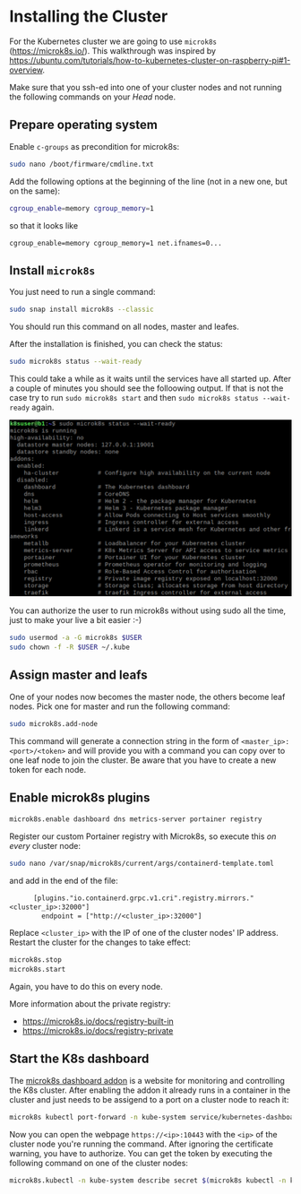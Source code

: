 # Installing the Cluster
For the Kubernetes cluster we are going to use `microk8s` (https://microk8s.io/). This walkthrough was inspired by https://ubuntu.com/tutorials/how-to-kubernetes-cluster-on-raspberry-pi#1-overview.

Make sure that you ssh-ed into one of your cluster nodes and not running the following commands on your _Head_ node.

## Prepare operating system
Enable `c-groups` as precondition for microk8s:
```bash
sudo nano /boot/firmware/cmdline.txt
```
Add the following options at the beginning of the line (not in a new one, but on the same):
```bash
cgroup_enable=memory cgroup_memory=1
```
so that it looks like
```
cgroup_enable=memory cgroup_memory=1 net.ifnames=0...
```

## Install `microk8s`
You just need to run a single command:
  ```bash
  sudo snap install microk8s --classic
  ```

You should run this command on all nodes, master and leafes.

After the installation is finished, you can check the status:
  ```bash
  sudo microk8s status --wait-ready
  ```

This could take a while as it waits until the services have all started up. 
After a couple of minutes you should see the folloowing output.
If that is not the case try to run `sudo microk8s start` and then `sudo microk8s status --wait-ready` again.

![Screenshot3](Screenshot3.png)

You can authorize the user to run microk8s without using sudo all the time, just to make your live a bit easier :-)
```bash
sudo usermod -a -G microk8s $USER
sudo chown -f -R $USER ~/.kube
```

## Assign master and leafs
One of your nodes now becomes the master node, the others become leaf nodes. Pick one for master and run the following command:
  ```bash
  sudo microk8s.add-node
  ```
This command will generate a connection string in the form of `<master_ip>:<port>/<token>` and will provide you with a 
command you can copy over to one leaf node to join the cluster. Be aware that you have to create a new token for each node.

## Enable microk8s plugins
```bash
microk8s.enable dashboard dns metrics-server portainer registry
```

Register our custom Portainer registry with Microk8s, so execute this *on every* cluster node:
```bash
sudo nano /var/snap/microk8s/current/args/containerd-template.toml
```
and add in the end of the file:
```
      [plugins."io.containerd.grpc.v1.cri".registry.mirrors."<cluster_ip>:32000"]
        endpoint = ["http://<cluster_ip>:32000"]
```
Replace `<cluster_ip>` with the IP of one of the cluster nodes' IP address.
Restart the cluster for the changes to take effect:
```bash
microk8s.stop
microk8s.start
```
Again, you have to do this on every node.

More information about the private registry:
* https://microk8s.io/docs/registry-built-in
* https://microk8s.io/docs/registry-private


## Start the K8s dashboard
The [microk8s dashboard addon](https://microk8s.io/docs/addon-dashboard) is a website for monitoring and controlling the K8s cluster. After enabling the addon it already runs in a container in the cluster and just needs to be assigend to a port on a cluster node to reach it:
```bash
microk8s kubectl port-forward -n kube-system service/kubernetes-dashboard 10443:443 --address 0.0.0.0
```
Now you can open the webpage `https://<ip>:10443` with the `<ip>` of the cluster node you're running the command. After ignoring the certificate warning, you have to authorize. You can get the token by executing the following command on one of the cluster nodes:
```bash
microk8s.kubectl -n kube-system describe secret $(microk8s kubectl -n kube-system get secret | grep default-token | cut -d " " -f1)
```

